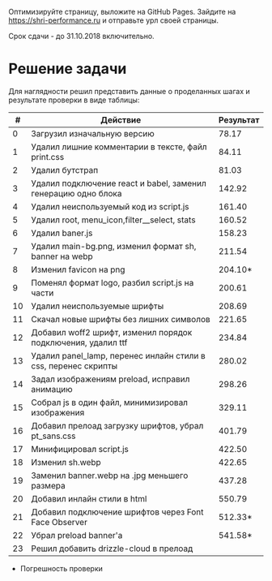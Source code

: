 Оптимизируйте страницу, выложите на GitHub Pages. Зайдите на https://shri-performance.ru и отправьте урл своей страницы.

Срок сдачи - до 31.10.2018 включительно.

# Решение задачи

Для наглядности решил представить данные о проделанных шагах и результате проверки в виде таблицы:

| # | Действие                                                        | Результат      |
|---|-----------------------------------------------------------------|----------------|
| 0 | Загрузил изначальную версию                                     |     78.17      |
| 1 | Удалил лишние комментарии в тексте, файл print.css              |     84.11      |
| 2 | Удалил бутстрап                                                 |     81.03      |
| 3 | Удалил подключение react и  babel, заменил генерацию одно блока |     142.92     |
| 4 | Удалил неиспользуемый код из script.js                          |     161.40     |
| 5 | Удалил root, menu_icon,filter__select, stats                    |     160.52     |
| 6 | Удалил baner.js                                                 |     158.23     |
| 7 | Удалил main-bg.png, изменил формат sh, banner на webp           |     211.54     |
| 8 | Изменил favicon на png                                          |     204.10*    |
| 9 | Поменял формат logo, разбил script.js на части                  |     200.61     |
| 10| Удалил неиспользуемые шрифты                                    |     208.69     |
| 11| Скачал новые шрифты без лишних символов                         |     221.65     |
| 12| Добавил woff2 шрифт, изменил порядок подключения, удалил ttf    |     234.84     |
| 13| Удалил panel_lamp, перенес инлайн стили в css, перенес скрипты  |     280.02     |
| 14| Задал изображениям preload, исправил анимацию                   |     298.26     |
| 15| Собрал js в один файл, минимизировал изображения                |     329.11     |
| 16| Добавил прелоад загрузку шрифтов, убрал pt_sans.css             |     401.79     |
| 17| Минифицировал script.js                                         |     422.50     |
| 18| Изменил sh.webp                                                 |     422.65     |
| 19| Заменил banner.webp на .jpg меньшего размера                    |     437.28     |
| 20| Добавил инлайн стили в html                                     |     550.79     |
| 21| Добавил подключение шрифтов через Font Face Observer            |     512.33*    |
| 22| Убрал preload banner'а                                          |     541.58*    |
| 23| Решил добавить drizzle-cloud в прелоад                          |                |
 

* Погрешность проверки